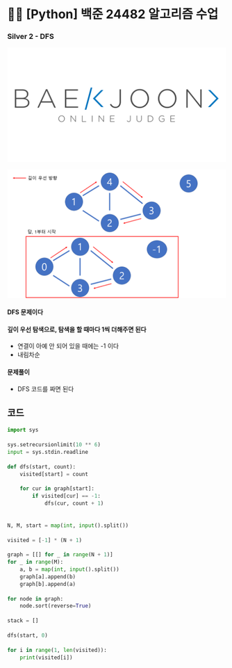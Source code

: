 # 🧑‍💻 [Python] 백준 24482 알고리즘 수업

### Silver 2 - DFS

![boj-og](백준_1374.assets/boj-og.png)

![image-20230214200317796](34_백준_24482.assets/image-20230214200317796.png)



#### DFS 문제이다

#### 깊이 우선 탐색으로, 탐색을 할 때마다 1씩 더해주면 된다

- 연결이 아예 안 되어 있을 때에는 -1 이다
- 내림차순





#### 문제풀이

- DFS 코드를 짜면 된다




## 코드

```python
import sys

sys.setrecursionlimit(10 ** 6)
input = sys.stdin.readline

def dfs(start, count):
    visited[start] = count
        
    for cur in graph[start]:
        if visited[cur] == -1:
            dfs(cur, count + 1)
                

N, M, start = map(int, input().split())

visited = [-1] * (N + 1)

graph = [[] for _ in range(N + 1)]
for _ in range(M):
    a, b = map(int, input().split())
    graph[a].append(b)
    graph[b].append(a)

for node in graph:
    node.sort(reverse=True)

stack = []

dfs(start, 0)

for i in range(1, len(visited)):
    print(visited[i])
```



